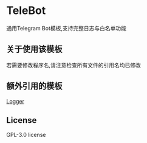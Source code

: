 # TeleBot
通用Telegram Bot模板,支持完整日志与白名单功能

## 关于使用该模板
若需要修改程序名,请注意检查所有文件的引用名均已修改  

## 额外引用的模板
[Logger](https://github.com/mogumc/Logger)

## License
GPL-3.0 license
